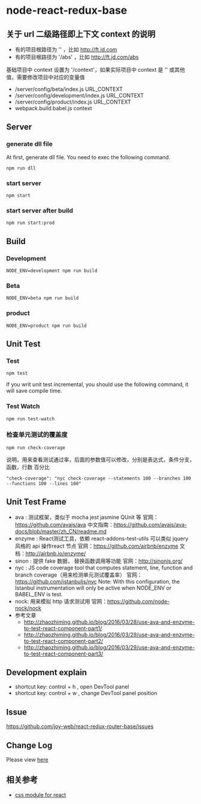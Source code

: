# node-react-redux-base

## 关于 url 二级路径即上下文 context 的说明

* 有的项目根路径为 '' ，比如 http://ft.jd.com
* 有的项目根路径为 '/abs' ，比如 http://ft.jd.com/abs

基础项目中 context 设置为 '/context'，如果实际项目中 context 是 '' 或其他值，需要修改项目中对应的变量值

* /server/config/beta/index.js   URL_CONTEXT
* /server/config/development/index.js   URL_CONTEXT
* /server/config/product/index.js   URL_CONTEXT
* webpack.build.babel.js    context

## Server 

### generate dll file

At first, generate dll file. You need to exec the following command.

```
npm run dll
```

### start server

```
npm start
```

### start server after build

```
npm run start:prod
```

## Build

### Development

```
NODE_ENV=development npm run build
```

### Beta

```
NODE_ENV=beta npm run build
```

### product

```
NODE_ENV=product npm run build
```

## Unit Test

### Test
```
npm test
```

If you writ unit test incremental, you should use the following command, it will save compile time.

### Test Watch
```
npm run test-watch
```

### 检查单元测试的覆盖度
```
npm run check-coverage
```

说明，用来查看测试通过率，后面的参数值可以修改，分别是表达式，条件分支，函数，行数 百分比
```
"check-coverage": "nyc check-coverage --statements 100 --branches 100 --functions 100 --lines 100"
```


## Unit Test Frame

* ava : 测试框架，类似于 mocha jest jasmine QUnit 等
  官网：https://github.com/avajs/ava
  中文指南：https://github.com/avajs/ava-docs/blob/master/zh_CN/readme.md
* enzyme : React测试工具，依赖 react-addons-test-utils 可以类似 jquery 风格的 api 操作react 节点
  官网：https://github.com/airbnb/enzyme
  文档：http://airbnb.io/enzyme/
* sinon : 提供 fake 数据， 替换函数调用等功能
  官网：http://sinonjs.org/
* nyc : JS code coverage tool that computes statement, line, function and branch coverage（用来检测单元测试覆盖率）
  官网：https://github.com/istanbuljs/nyc
  Note: With this configuration, the Istanbul instrumentation will only be active when NODE_ENV or BABEL_ENV is test.
* nock: 用来模拟 http 请求测试用
  官网：https://github.com/node-nock/nock
* 参考文章
  * http://zhaozhiming.github.io/blog/2016/03/28/use-ava-and-enzyme-to-test-react-component-part1/
  * http://zhaozhiming.github.io/blog/2016/03/29/use-ava-and-enzyme-to-test-react-component-part2/
  * http://zhaozhiming.github.io/blog/2016/03/29/use-ava-and-enzyme-to-test-react-component-part3/

## Development explain

* shortcut key: control + h , open DevTool panel
* shortcut key: control + w , change DevTool panel position

## Issue

https://github.com/joy-web/react-redux-router-base/issues

## Change Log

Please view [here](./CHANGELOG.md)

## 相关参考

* [css module for react](https://github.com/camsong/blog/issues/5)
